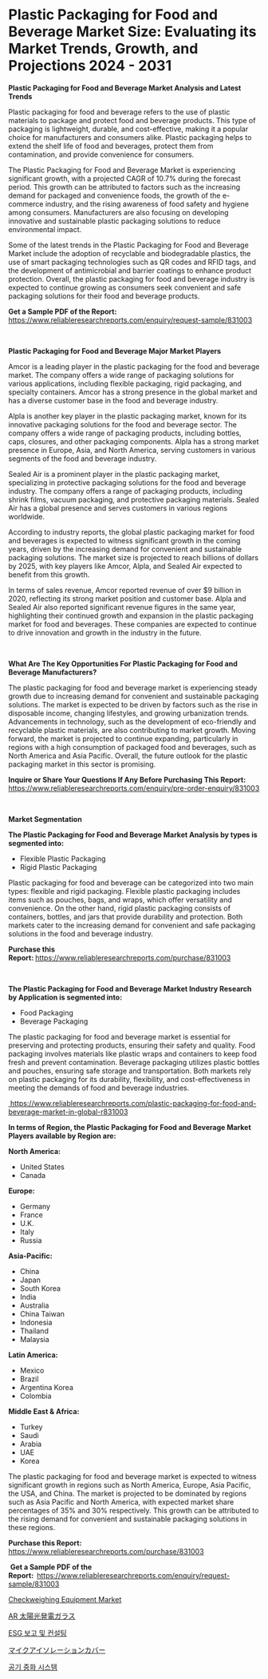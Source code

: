 <p><h1>Plastic Packaging for Food and Beverage Market Size: Evaluating its Market Trends, Growth, and Projections 2024 - 2031</h1></p><p><strong>Plastic Packaging for Food and Beverage Market Analysis and Latest Trends</strong></p>
<p><p>Plastic packaging for food and beverage refers to the use of plastic materials to package and protect food and beverage products. This type of packaging is lightweight, durable, and cost-effective, making it a popular choice for manufacturers and consumers alike. Plastic packaging helps to extend the shelf life of food and beverages, protect them from contamination, and provide convenience for consumers.</p><p>The Plastic Packaging for Food and Beverage Market is experiencing significant growth, with a projected CAGR of 10.7% during the forecast period. This growth can be attributed to factors such as the increasing demand for packaged and convenience foods, the growth of the e-commerce industry, and the rising awareness of food safety and hygiene among consumers. Manufacturers are also focusing on developing innovative and sustainable plastic packaging solutions to reduce environmental impact.</p><p>Some of the latest trends in the Plastic Packaging for Food and Beverage Market include the adoption of recyclable and biodegradable plastics, the use of smart packaging technologies such as QR codes and RFID tags, and the development of antimicrobial and barrier coatings to enhance product protection. Overall, the plastic packaging for food and beverage industry is expected to continue growing as consumers seek convenient and safe packaging solutions for their food and beverage products.</p></p>
<p><strong>Get a Sample PDF of the Report:&nbsp;</strong> <a href="https://www.reliableresearchreports.com/enquiry/request-sample/831003">https://www.reliableresearchreports.com/enquiry/request-sample/831003</a></p>
<p>&nbsp;</p>
<p><strong>Plastic Packaging for Food and Beverage Major Market Players</strong></p>
<p><p>Amcor is a leading player in the plastic packaging for the food and beverage market. The company offers a wide range of packaging solutions for various applications, including flexible packaging, rigid packaging, and specialty containers. Amcor has a strong presence in the global market and has a diverse customer base in the food and beverage industry.</p><p>Alpla is another key player in the plastic packaging market, known for its innovative packaging solutions for the food and beverage sector. The company offers a wide range of packaging products, including bottles, caps, closures, and other packaging components. Alpla has a strong market presence in Europe, Asia, and North America, serving customers in various segments of the food and beverage industry.</p><p>Sealed Air is a prominent player in the plastic packaging market, specializing in protective packaging solutions for the food and beverage industry. The company offers a range of packaging products, including shrink films, vacuum packaging, and protective packaging materials. Sealed Air has a global presence and serves customers in various regions worldwide.</p><p>According to industry reports, the global plastic packaging market for food and beverages is expected to witness significant growth in the coming years, driven by the increasing demand for convenient and sustainable packaging solutions. The market size is projected to reach billions of dollars by 2025, with key players like Amcor, Alpla, and Sealed Air expected to benefit from this growth.</p><p>In terms of sales revenue, Amcor reported revenue of over $9 billion in 2020, reflecting its strong market position and customer base. Alpla and Sealed Air also reported significant revenue figures in the same year, highlighting their continued growth and expansion in the plastic packaging market for food and beverages. These companies are expected to continue to drive innovation and growth in the industry in the future.</p></p>
<p>&nbsp;</p>
<p><strong>What Are The Key Opportunities For Plastic Packaging for Food and Beverage Manufacturers?</strong></p>
<p><p>The plastic packaging for food and beverage market is experiencing steady growth due to increasing demand for convenient and sustainable packaging solutions. The market is expected to be driven by factors such as the rise in disposable income, changing lifestyles, and growing urbanization trends. Advancements in technology, such as the development of eco-friendly and recyclable plastic materials, are also contributing to market growth. Moving forward, the market is projected to continue expanding, particularly in regions with a high consumption of packaged food and beverages, such as North America and Asia Pacific. Overall, the future outlook for the plastic packaging market in this sector is promising.</p></p>
<p><strong>Inquire or Share Your Questions If Any Before Purchasing This Report:</strong> <a href="https://www.reliableresearchreports.com/enquiry/pre-order-enquiry/831003">https://www.reliableresearchreports.com/enquiry/pre-order-enquiry/831003</a></p>
<p>&nbsp;</p>
<p><strong>Market Segmentation</strong></p>
<p><strong>The Plastic Packaging for Food and Beverage Market Analysis by types is segmented into:</strong></p>
<p><ul><li>Flexible Plastic Packaging</li><li>Rigid Plastic Packaging</li></ul></p>
<p><p>Plastic packaging for food and beverage can be categorized into two main types: flexible and rigid packaging. Flexible plastic packaging includes items such as pouches, bags, and wraps, which offer versatility and convenience. On the other hand, rigid plastic packaging consists of containers, bottles, and jars that provide durability and protection. Both markets cater to the increasing demand for convenient and safe packaging solutions in the food and beverage industry.</p></p>
<p><strong>Purchase this Report:&nbsp;</strong><a href="https://www.reliableresearchreports.com/purchase/831003">https://www.reliableresearchreports.com/purchase/831003</a></p>
<p>&nbsp;</p>
<p><strong>The Plastic Packaging for Food and Beverage Market Industry Research by Application is segmented into:</strong></p>
<p><ul><li>Food Packaging</li><li>Beverage Packaging</li></ul></p>
<p><p>The plastic packaging for food and beverage market is essential for preserving and protecting products, ensuring their safety and quality. Food packaging involves materials like plastic wraps and containers to keep food fresh and prevent contamination. Beverage packaging utilizes plastic bottles and pouches, ensuring safe storage and transportation. Both markets rely on plastic packaging for its durability, flexibility, and cost-effectiveness in meeting the demands of food and beverage industries.</p></p>
<p><a href="https://www.reliableresearchreports.com/plastic-packaging-for-food-and-beverage-market-in-global-r831003">&nbsp;https://www.reliableresearchreports.com/plastic-packaging-for-food-and-beverage-market-in-global-r831003</a></p>
<p><strong>In terms of Region, the Plastic Packaging for Food and Beverage Market Players available by Region are:</strong></p>
<p>
    <p> <strong> North America: </strong>
        <ul>
            <li>United States</li>
            <li>Canada</li>
        </ul>
        </p> 
    <p> <strong> Europe: </strong>
        <ul>
            <li>Germany</li>
            <li>France</li>
            <li>U.K.</li>
            <li>Italy</li>
            <li>Russia</li>
        </ul>
        </p> 
    <p> <strong> Asia-Pacific: </strong>
        <ul>
            <li>China</li>
            <li>Japan</li>
            <li>South Korea</li>
            <li>India</li>
            <li>Australia</li>
            <li>China Taiwan</li>
            <li>Indonesia</li>
            <li>Thailand</li>
            <li>Malaysia</li>
        </ul>
        </p> 
    <p> <strong> Latin America: </strong>
        <ul>
            <li>Mexico</li>
            <li>Brazil</li>
            <li>Argentina Korea</li>
            <li>Colombia</li>
        </ul>
        </p> 
    <p> <strong> Middle East & Africa: </strong>
        <ul>
            <li>Turkey</li>
            <li>Saudi</li>
            <li>Arabia</li>
            <li>UAE</li>
            <li>Korea</li>
        </ul>
    </p>
    </p>
<p><p>The plastic packaging for food and beverage market is expected to witness significant growth in regions such as North America, Europe, Asia Pacific, the USA, and China. The market is projected to be dominated by regions such as Asia Pacific and North America, with expected market share percentages of 35% and 30% respectively. This growth can be attributed to the rising demand for convenient and sustainable packaging solutions in these regions.</p></p>
<p><strong>Purchase this Report: </strong><a href="https://www.reliableresearchreports.com/purchase/831003">https://www.reliableresearchreports.com/purchase/831003</a></p>
<p>&nbsp;<strong>Get a Sample PDF of the Report:&nbsp;&nbsp;</strong><a href="https://www.reliableresearchreports.com/enquiry/request-sample/831003">https://www.reliableresearchreports.com/enquiry/request-sample/831003</a></p>
<p><strong></strong></p>
<p><p><a href="https://github.com/peachesmcdowel1/Market-Research-Report-List-3/blob/main/checkweighing-equipment-market.md">Checkweighing Equipment Market</a></p><p><a href="https://github.com/KaliMetz2023/Market-Research-Report-List-1/blob/main/5507750104527.md">AR 太陽光発電ガラス</a></p><p><a href="https://github.com/vskv4779xr1/Market-Research-Report-List-2/blob/main/514464698033.md">ESG 보고 및 컨설팅</a></p><p><a href="https://github.com/oqoeusbvpadwjs08/Market-Research-Report-List-2/blob/main/5168072104528.md">マイクアイソレーションカバー</a></p><p><a href="https://github.com/CliftonFisher9067/Market-Research-Report-List-2/blob/main/832395598034.md">공기 중화 시스템</a></p></p>